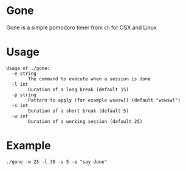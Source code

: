 # Gone

Gone is a simple pomodoro timer from cli for OSX and Linux

# Usage
```
Usage of ./gone:
  -e string
        The command to execute when a session is done
  -l int
        Duration of a long break (default 15)
  -p string
        Pattern to apply (for example wswswl) (default "wswswl")
  -s int
        Duration of a short break (default 5)
  -w int
        Duration of a working session (default 25)
```

# Example

```
./gone -w 25 -l 30 -s 5 -e "say done"
```
